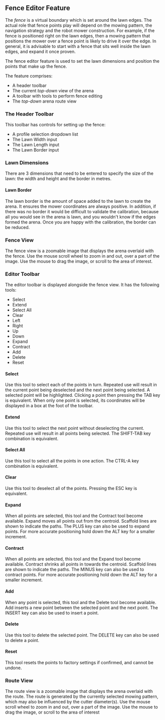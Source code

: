 <h2 id="fence">Fence Editor Feature</h2>

The _fence_ is a virtual boundary which is set around the lawn edges. The
actual role that fence points play will depend on the mowing pattern, the
navigation strategy and the robot mower construction. For example, if the
fence is positioned right on the lawn edges, then a mowing pattern that
positions the mower over a fence point is likely to drive it over the edge. In
general, it is advisable to start with a fence that sits well inside the lawn
edges, and expand it once proven.  
  
The fence editor feature is used to set the lawn dimensions and position the
points that make up the fence.

The feature comprises:

  * A header toolbar
  * The current _top-down_ view of the arena
  * A toolbar with tools to perform fence editing
  * The _top-down_ arena route view

### The Header Toolbar

This toolbar has controls for setting up the fence:

  * A profile selection dropdown list
  * The Lawn Width input
  * The Lawn Length input
  * The Lawn Border input

### Lawn Dimensions

There are 3 dimensions that need to be entered to specify the size of the
lawn: the width and height and the border in metres.

#### Lawn Border

The lawn border is the amount of space added to the lawn to create the arena.
It ensures the mower coordinates are always positive. In addition, if there
was no border it would be difficult to validate the calibration, because all
you would see in the arena is lawn, and you wouldn't know if the edges formed
the arena. Once you are happy with the calibration, the border can be reduced.

### Fence View

The fence view is a zoomable image that displays the arena overlaid with the
fence. Use the mouse scroll wheel to zoom in and out, over a part of the
image. Use the mouse to drag the image, or scroll to the area of interest.

### Editor Toolbar

The editor toolbar is displayed alongside the fence view. It has the following
tools:

  * Select
  * Extend
  * Select All
  * Clear
  * Left
  * Right
  * Up
  * Down
  * Expand
  * Contract
  * Add
  * Delete
  * Reset

#### Select

Use this tool to select each of the points in turn. Repeated use will result
in the current point being deselected and the next point being selected. A
selected point will be highlighted. Clicking a point then pressing the TAB key
is equivalent. When only one point is selected, its coordinates will be
displayed in a box at the foot of the toolbar.

#### Extend

Use this tool to select the next point without deselecting the current.
Repeated use will result in all points being selected. The SHIFT-TAB key
combination is equivalent.

#### Select All

Use this tool to select all the points in one action. The CTRL-A key
combination is equivalent.

#### Clear

Use this tool to deselect all of the points. Pressing the ESC key is
equivalent.

<!--{% include "help/nudge_tools.html" %}-->

#### Expand

When all points are selected, this tool and the Contract tool become
available. Expand moves all points out from the centroid. Scaffold lines are
shown to indicate the paths. The PLUS key can also be used to expand points.
For more accurate positioning hold down the ALT key for a smaller increment.

#### Contract

When all points are selected, this tool and the Expand tool become available.
Contract shrinks all points in towards the centroid. Scaffold lines are shown
to indicate the paths. The MINUS key can also be used to contract points. For
more accurate positioning hold down the ALT key for a smaller increment.

#### Add

When any point is selected, this tool and the Delete tool become available.
Add inserts a new point between the selected point and the next point. The
INSERT key can also be used to insert a point.

#### Delete

Use this tool to delete the selected point. The DELETE key can also be used to
delete a point.

#### Reset

This tool resets the points to factory settings if confirmed, and cannot be
undone.

### Route View

The route view is a zoomable image that displays the arena overlaid with the
route. The route is generated by the currently selected mowing pattern, which
may also be influenced by the cutter diameter(s). Use the mouse scroll wheel
to zoom in and out, over a part of the image. Use the mouse to drag the image,
or scroll to the area of interest

